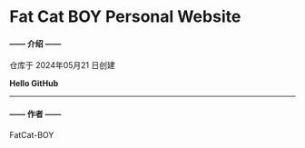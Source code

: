 # Fat Cat BOY Personal Website

#### —— 介绍 ——

仓库于 2024年05月21 日创建

**Hello GitHub**

------

#### —— 作者 ——
FatCat-BOY